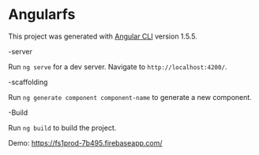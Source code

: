 # Angularfs

This project was generated with [Angular CLI](https://github.com/angular/angular-cli) version 1.5.5.

-server

Run `ng serve` for a dev server. Navigate to `http://localhost:4200/`. 

-scaffolding

Run `ng generate component component-name` to generate a new component.

-Build

Run `ng build` to build the project. 

Demo: https://fs1prod-7b495.firebaseapp.com/

